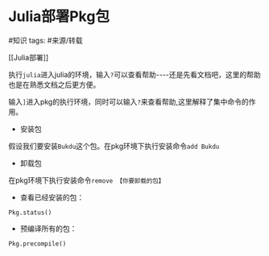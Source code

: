 # Julia部署Pkg包
#知识 
tags: #来源/转载 

[[Julia部署]]


执行`julia`进入julia的环境，输入`?`可以查看帮助----还是先看文档吧，这里的帮助也是在熟悉文档之后更方便。

输入`]`进入pkg的执行环境，同时可以输入`?`来查看帮助,这里解释了集中命令的作用。

- 安装包

假设我们要安装`Bukdu`这个包。在pkg环境下执行安装命令`add Bukdu`

- 卸载包

在pkg环境下执行安装命令`remove 【你要卸载的包】`

- 查看已经安装的包：

`Pkg.status()`

- 预编译所有的包：

`Pkg.precompile()`